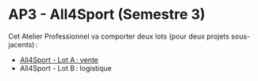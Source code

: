 # AP3 - All4Sport (Semestre 3)

Cet Atelier Professionnel va comporter deux lots (pour deux projets sous-jacents) :

- [All4Sport - Lot A : vente](lotA.pdf)
- All4Sport - Lot B : logistique

